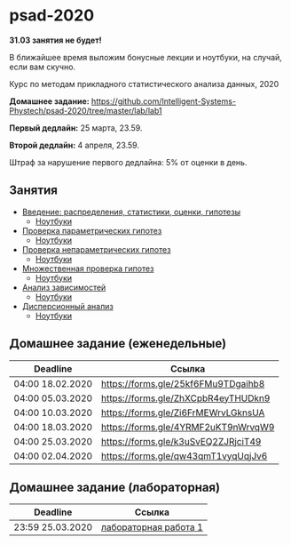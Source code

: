 # psad-2020
**31.03 занятия не будет!**

В ближайшее время выложим бонусные лекции и ноутбуки, на случай, если вам скучно.


Курс по методам прикладного статистического анализа данных, 2020

**Домашнее задание:** https://github.com/Intelligent-Systems-Phystech/psad-2020/tree/master/lab/lab1

**Первый дедлайн:** 25 марта, 23.59.

**Второй дедлайн:** 4 апреля, 23.59. 

Штраф за нарушение первого дедлайна: 5% от оценки в день.

## Занятия
* [Введение: распределения, статистики, оценки, гипотезы](https://github.com/Intelligent-Systems-Phystech/psad-2020/raw/master/slides/lecture_1_intro.pdf) 
  * [Ноутбуки](https://github.com/Intelligent-Systems-Phystech/psad-2020/tree/master/notebooks/sem_1)
* [Проверка параметрических гипотез](https://github.com/Intelligent-Systems-Phystech/psad-2020/raw/master/slides/lecture_2_ht.pdf) 
  * [Ноутбуки](https://github.com/Intelligent-Systems-Phystech/psad-2020/tree/master/notebooks/sem_2)
* [Проверка непараметрических гипотез](https://github.com/Intelligent-Systems-Phystech/psad-2020/raw/master/slides/lecture_3_nonparam.pdf)
  * [Ноутбуки](https://github.com/Intelligent-Systems-Phystech/psad-2020/tree/master/notebooks/sem_3)
* [Множественная проверка гипотез ](https://github.com/Intelligent-Systems-Phystech/psad-2020/raw/master/slides/lecture_4_mht.pdf)
  * [Ноутбуки](https://github.com/Intelligent-Systems-Phystech/psad-2020/tree/master/notebooks/sem_4)
* [Анализ зависимостей](https://github.com/Intelligent-Systems-Phystech/psad-2020/raw/master/slides/lecture_5_corr.pdf)
  * [Ноутбуки](https://github.com/Intelligent-Systems-Phystech/psad-2020/tree/master/notebooks/sem_5)
* [Дисперсионный анализ](https://github.com/Intelligent-Systems-Phystech/psad-2020/raw/master/slides/lecture_6_anova.pdf)
  * [Ноутбуки](https://github.com/Intelligent-Systems-Phystech/psad-2020/tree/master/notebooks/sem_6)

## Домашнее задание (еженедельные)
| Deadline |  Ссылка |
| ------------- | ------------- |
| 04:00 18.02.2020 | https://forms.gle/25kf6FMu9TDgaihb8 |
| 04:00 05.03.2020 | https://forms.gle/ZhXCpbR4eyTHUDkn9 |
| 04:00 10.03.2020 | https://forms.gle/Zi6FrMEWrvLGknsUA |
| 04:00 18.03.2020 | https://forms.gle/4YRMF2uKT9nWrvqW9 |
| 04:00 25.03.2020 | https://forms.gle/k3uSvEQ2ZJRjciT49 |
| 04:00 02.04.2020 | https://forms.gle/qw43qmT1vyqUqjJv6 |

## Домашнее задание (лабораторная)
| Deadline |  Ссылка |
| ------------- | ------------- |
| 23:59 25.03.2020 | [лабораторная работа 1](https://github.com/Intelligent-Systems-Phystech/psad-2020/tree/master/lab/lab1)|
